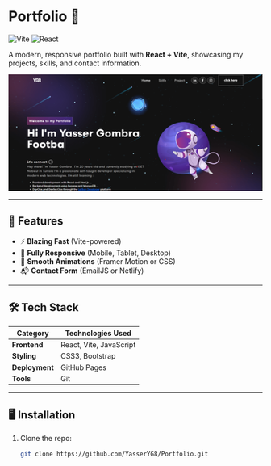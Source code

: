 # Portfolio 🌟

![Vite](https://img.shields.io/badge/Vite-4.4.5-%23646CFF?logo=vite)
![React](https://img.shields.io/badge/React-18.2-%2361DAFB?logo=react)

A modern, responsive portfolio built with **React + Vite**, showcasing my projects, skills, and contact information.

![Portfolio Screenshot](./public/capture.png)

---

## 🚀 Features
- ⚡ **Blazing Fast** (Vite-powered)
- 📱 **Fully Responsive** (Mobile, Tablet, Desktop)
- 🎨 **Smooth Animations** (Framer Motion or CSS)
- 📬 **Contact Form** (EmailJS or Netlify)

---

## 🛠️ Tech Stack
| Category       | Technologies Used                          |
|----------------|--------------------------------------------|
| **Frontend**   | React, Vite, JavaScript                    |
| **Styling**    | CSS3, Bootstrap                            |
| **Deployment** | GitHub Pages                               |
| **Tools**      |  Git                                       |

---

## 🖥️ Installation
1. Clone the repo:
   ```bash
   git clone https://github.com/YasserYG8/Portfolio.git
